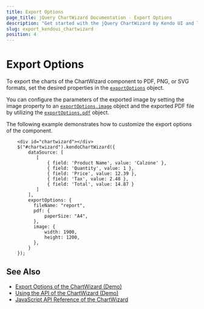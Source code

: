 ```yaml
---
title: Export Options
page_title: jQuery ChartWizard Documentation - Export Options
description: "Get started with the jQuery ChartWizard by Kendo UI and learn more about how you can export the chart to different formats."
slug: export_kendoui_chartwizard
position: 4
---
```


# Export Options

To export the charts of the ChartWizard component to PDF, PNG, or SVG formats, set the desired properties in the [`exportOptions`](/api/javascript/ui/chartwizard/methods/exportoptions) object.

You can configure the parameters of the exported image by setting the image property to an [`exportOptions.image`](/api/javascript/ui/chartwizard/methods/exportoptions#image) object and the exported PDF file by utilizing the [`exportOptions.pdf`](/api/javascript/ui/chartwizard/methods/exportoptions#pdf) object.

The following example demonstrates how to customize the export options of the component.


```dojo
    <div id="chartwizard"></div>
    $("#chartwizard").kendoChartWizard({            
        dataSource: [
           [
               { field: 'Product Name', value: 'Calzone' },
               { field: 'Quantity', value: 1 },
               { field: 'Price', value: 12.39 },
               { field: 'Tax', value: 2.48 },
               { field: 'Total', value: 14.87 }
           ]
        ],
        exportOptions: {
          fileName: "report",
          pdf: {
              paperSize: "A4",
          },
          image: {
              width: 1900,
              height: 1200,
          },
        }
    });
```


## See Also

* [Export Options of the ChartWizard (Demo)](https://demos.telerik.com/kendo-ui/chartwizard/export-options)
* [Using the API of the ChartWizard (Demo)](https://demos.telerik.com/kendo-ui/chartwizard/api)
* [JavaScript API Reference of the ChartWizard](/api/javascript/ui/chartwizard)
